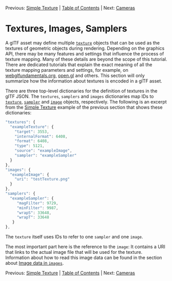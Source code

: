 Previous: [Simple Texture](gltfTutorial_014_SimpleTexture.md) | [Table of Contents](README.md) | Next: [Cameras](gltfTutorial_016_Cameras.md)

# Textures, Images, Samplers

A glTF asset may define multiple [`texture`](https://github.com/KhronosGroup/glTF/tree/master/specification#reference-texture) objects that can be used as the textures of geometric objects during rendering. Depending on the graphics API, there may be many features and settings that influence the process of texture mapping. Many of these details are beyond the scope of this tutorial. There are dedicated tutorials that explain the exact meaning of all the texture mapping parameters and settings, for example, on [webglfundamentals.org](http://webglfundamentals.org/webgl/lessons/webgl-3d-textures.html),  [open.gl](https://open.gl/textures) and others. This section will only summarize how the information about textures is encoded in a glTF asset.

There are three top-level dictionaries for the definition of textures in the glTF JSON. The `textures`, `samplers` and `images` dictionaries map IDs to [`texture`](https://github.com/KhronosGroup/glTF/tree/master/specification#reference-texture),  [`sampler`](https://github.com/KhronosGroup/glTF/tree/master/specification#reference-sampler) and [`image`](https://github.com/KhronosGroup/glTF/tree/master/specification#reference-image) objects, respectively. The following is an excerpt from the [Simple Texture](gltfTutorial_009e_SimpleTexture.md)  example of the previous section that shows these dictionaries:

```javascript
"textures": {
  "exampleTexture": {
    "target": 3553,
    "internalFormat": 6408,
    "format": 6408,
    "type": 5121,
    "source": "exampleImage",
    "sampler": "exampleSampler"
  }
},
"images": {
  "exampleImage": {
    "uri": "testTexture.png"
  }
},
"samplers": {
  "exampleSampler": {
     "magFilter": 9729,
     "minFilter": 9987,
     "wrapS": 33648,
     "wrapT": 33648
   }
},
```

The `texture` itself uses IDs to refer to one `sampler` and one `image`.


The most important part here is the reference to the `image`: It contains a URI that links to the actual image file that will be used for the texture. Information about how to read this image data can be found in the section about [Image data in `images`](gltfTutorial_002_BasicGltfStructure.md#image-data-in-images).


Previous: [Simple Texture](gltfTutorial_014_SimpleTexture.md) | [Table of Contents](README.md) | Next: [Cameras](gltfTutorial_016_Cameras.md)
